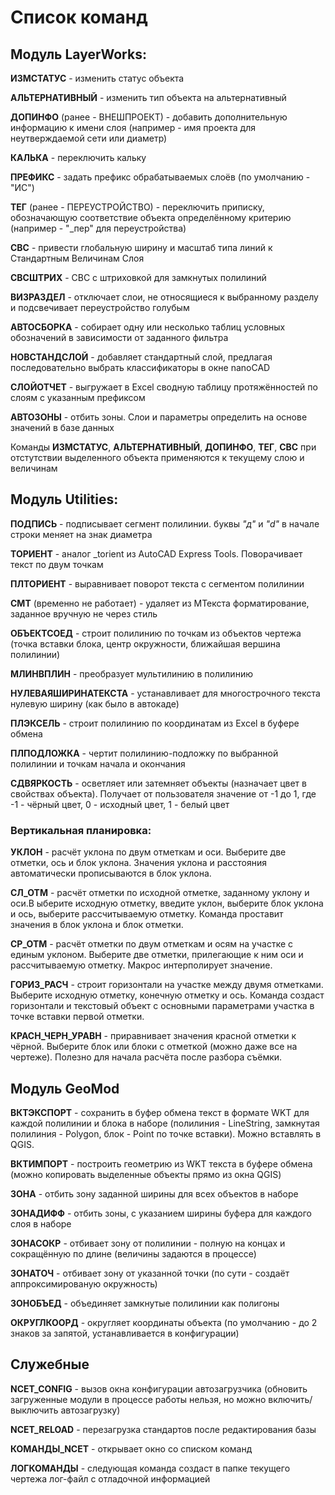 # Список команд

## Модуль LayerWorks:

**ИЗМСТАТУС** - изменить статус объекта

**АЛЬТЕРНАТИВНЫЙ** - изменить тип объекта на альтернативный

**ДОПИНФО** (ранее - ВНЕШПРОЕКТ) - добавить дополнительную информацию к имени слоя (например - имя проекта для неутверждаемой сети или диаметр)

**КАЛЬКА** - переключить кальку 

**ПРЕФИКС** - задать префикс обрабатываемых слоёв (по умолчанию - "ИС") 

**ТЕГ** (ранее - ПЕРЕУСТРОЙСТВО) - переключить приписку, обозначающую соответствие объекта определённому критерию (например - "_пер" для переустройства)

**СВС** - привести глобальную ширину и масштаб типа линий к Стандартным Величинам Слоя

**СВСШТРИХ** - СВС с штриховкой для замкнутых полилиний

**ВИЗРАЗДЕЛ** - отключает слои, не относящиеся к выбранному разделу и подсвечивает переустройство голубым

**АВТОСБОРКА** - собирает одну или несколько таблиц условных обозначений в зависимости от заданного фильтра

**НОВСТАНДСЛОЙ** - добавляет стандартный слой, предлагая последовательно выбрать классификаторы в окне nanoCAD

**СЛОЙОТЧЕТ** - выгружает в Excel сводную таблицу протяжённостей по слоям с указанным префиксом

**АВТОЗОНЫ** - отбить зоны. Слои и параметры определить на основе значений в базе данных

Команды **ИЗМСТАТУС**, **АЛЬТЕРНАТИВНЫЙ**, **ДОПИНФО**, **ТЕГ**, **СВС** при отстутствии выделенного объекта применяются к текущему слою и величинам

## Модуль Utilities:
	
**ПОДПИСЬ** - подписывает сегмент полилинии. буквы *"д"* и *"d"* в начале строки меняет на знак диаметра

**ТОРИЕНТ** - аналог _torient из AutoCAD Express Tools. Поворачивает текст по двум точкам

**ПЛТОРИЕНТ** - выравнивает поворот текста с сегментом полилинии

**СМТ** (временно не работает) - удаляет из МТекста форматирование, заданное вручную не через стиль

**ОБЪЕКТСОЕД** - строит полилинию по точкам из объектов чертежа (точка вставки блока, центр окружности, ближайшая вершина полилинии)

**МЛИНВПЛИН** - преобразует мультилинию в полилинию

**НУЛЕВАЯШИРИНАТЕКСТА** - устанавливает для многострочного текста нулевую ширину (как было в автокаде)

**ПЛЭКСЕЛЬ** - строит полилинию по координатам из Excel в буфере обмена

**ПЛПОДЛОЖКА** - чертит полилинию-подложку по выбранной полилинии и точкам начала и окончания

**СДВЯРКОСТЬ** - осветляет или затемняет объекты (назначает цвет в свойствах объекта). Получает от пользователя значение от -1 до 1, где -1 - чёрный цвет, 0 - исходный цвет, 1 - белый цвет

### Вертикальная планировка:

**УКЛОН** - расчёт уклона по двум отметкам и оси. Выберите две отметки, ось и блок уклона. Значения уклона и расстояния автоматически прописываются в блок уклона.

**СЛ_ОТМ** - расчёт отметки по исходной отметке, заданному уклону и оси.В ыберите исходную отметку, введите уклон, выберите блок уклона и ось, выберите рассчитываемую отметку. Команда проставит значения в блок уклона и блок отметки.

**СР_ОТМ** - расчёт отметки по двум отметкам и осям на участке с единым уклоном.  Выберите две отметки, прилегающие к ним оси и рассчитываемую отметку. Макрос интерполирует значение.

**ГОРИЗ_РАСЧ** - строит горизонтали на участке между двумя отметками. Выберите исходную отметку, конечную отметку и ось. Команда создаст горизонтали и текстовый объект с основными параметрами участка в точке вставки первой отметки.

**КРАСН_ЧЕРН_УРАВН** - приравнивает значения красной отметки к чёрной. Выберите блок или блоки с отметкой (можно даже все на чертеже). Полезно для начала расчёта после разбора съёмки.

## Модуль GeoMod
	
**ВКТЭКСПОРТ** - сохранить в буфер обмена текст в формате WKT для каждой полилинии и блока в наборе (полилиния - LineString, замкнутая полилиния - Polygon, блок - Point по точке вставки). Можно вставлять в QGIS.

**ВКТИМПОРТ** - построить геометрию из WKT текста в буфере обмена (можно копировать выделенные объекты прямо из окна QGIS)

**ЗОНА** - отбить зону заданной ширины для всех объектов в наборе

**ЗОНАДИФФ** - отбить зоны, с указанием ширины буфера для каждого слоя в наборе

**ЗОНАСОКР** - отбивает зону от полилинии - полную на концах и сокращённую по длине (величины задаются в процессе)

**ЗОНАТОЧ** - отбивает зону от указанной точки (по сути - создаёт аппроксимированую окружность)

**ЗОНОБЪЕД** - объединяет замкнутые полилинии как полигоны

**ОКРУГЛКООРД** - округляет координаты объекта (по умолчанию - до 2 знаков за запятой, устанавливается в конфигурации)

## Служебные

**NCET_CONFIG** - вызов окна конфигурации автозагрузчика (обновить загруженные модули в процессе работы нельзя, но можно включить/выключить автозагрузку)

**NCET_RELOAD** - перезагрузка стандартов после редактирования базы

**КОМАНДЫ_NCET** - открывает окно со списком команд

**ЛОГКОМАНДЫ** - следующая команда создаст в папке текущего чертежа лог-файл с отладочной информацией